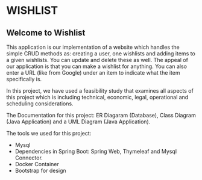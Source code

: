# WISHLIST

## Welcome to Wishlist

This application is our implementation of a website which handles the simple CRUD methods as: creating a user, one wishlists and adding 
items to a given wishlists. You can update and delete these as well. 
The appeal of our application is that you can make a wishlist for anything. 
You can also enter a URL (like from Google) under an item to indicate what the item specifically is.

In this project, we have used a feasibility study that examines all aspects of this project which is including technical, economic, legal, operational and scheduling considerations.

The Documentation for this project: ER Diagaram (Database), Class Diagram (Java Application) and a UML Diagram (Java Application).

The tools we used for this project:
- Mysql 
- Dependencies in Spring Boot: Spring Web, Thymeleaf and Mysql Connector.
- Docker Container
- Bootstrap for design


